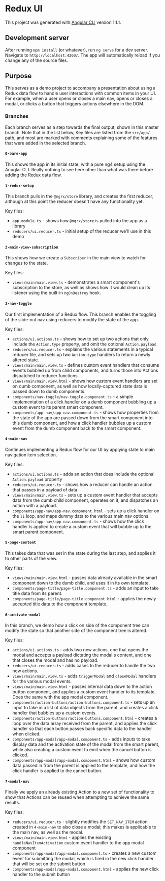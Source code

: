 # Redux UI

This project was generated with [Angular CLI](https://github.com/angular/angular-cli) version 1.1.1.

## Development server

After running `npm install` (or whatever), run `ng serve` for a dev server. Navigate to `http://localhost:4200/`. The app will automatically reload if you change any of the source files.

## Purpose

This serves as a demo project to accompany a presentation about using a Redux data flow to handle user interactions with common items in your UI.  For example, when a user opens or closes a main nav, opens or closes a modal, or clicks a button that triggers actions elsewhere in the DOM.

### Branches

Each branch serves as a step towards the final output, shown in this master branch.  Note that in the list below, Key files are listed from the `src/app/` path, and most are marked with comments explaining some of the features that were added in the selected branch.

#### `0-bare-app`

This shows the app in its initial state, with a pure ng4 setup using the Anuglar CLI.  Really nothing to see here other than what was there before adding the Redux data flow.

#### `1-redux-setup`

This branch pulls in the `@ngrx/store` library, and creates the first reducer; although at this point the reducer doesn't have any functionality yet.

Key files:
- `app.module.ts` - shows how `@ngrx/store` is pulled into the app as a library
- `reducers/ui.reducer.ts` - initial setup of the reducer we'll use in this demo

#### `2-main-view-subscription`

This shows how we create a `Subscriber` in the main view to watch for changes to the state.

Key files:
- `views/main/main.view.ts` - demonstrates a smart component's subscription to the store, as well as shows how it would clean up its listener using the built-in `ngOnDestroy` hook.

#### `3-nav-toggle`

Our first implementation of a Redux flow.  This branch enables the toggling of the slide-out nav using reducers to modify the state of the app.

Key files:
- `actions/ui.actions.ts` - shows how to set up two actions that only include the `Action.type` property, and omit the optional `Action.payload`.
- `reducers/ui.reducer.ts` - explains the various statements in a typical reducer file, and sets up two `Action.type` handlers to return a newly altered state.
- `views/main/main.view.ts` - defines custom event handlers that consume events bubbled up from child components, and turns those into Actions dispatched to reducer functions.
- `views/main/main.view.html` - shows how custom event handlers are set on dumb component, as well as how locally-captured state data is passed down to dumb components.
- `components/nav-toggle/nav-toggle.component.ts` - a simple implementation of a click handler on a dumb component bubbling up a custom event to its parent smart component.
- `components/app-nav/app-nav.component.ts` - shows how properties from the state of the app are passed down from the smart component into this dumb component, and how a click handler bubbles up a custom event from the dumb component back to the smart component.

#### `4-main-nav`

Continues implementing a Redux flow for our UI by applying state to main navigation item selection.

Key files:
- `actions/ui.actions.ts` - adds an action that does include the optional `Action.payload` property
- `reducers/ui.reducer.ts` - shows how a reducer can handle an action that passes in a payload of data
- `views/main/main.view.ts` - sets up a custom event handler that accepts data from the dumb child component, operates on it, and dispatches an action with a payload.
- `components/app-nav/app-nav.component.html` - sets up a click handler on the `li` loop, and maps dummy data to the various main nav options.
- `components/app-nav/app-nav.component.ts` - shows how the click handler is applied to create a custom event that will bubble up to the smart parent component.

#### `5-page-content`

This takes data that was set in the state during the last step, and applies it to other parts of the view.

Key files:
- `views/main/main.view.html` - passes data already available in the smart component down to the dumb child, and uses it in its own template.
- `components/page-title/page-title.component.ts` - adds an input to take title data from its parent.
- `components/page-title/page-title.component.html` - applies the newly accepted title data to the component template.

#### `6-activate-modal`

In this branch, we demo how a click on side of the component tree can modify the state so that another side of the component tree is altered.

Key files:
- `actions/ui.actions.ts` - adds two new actions, one that opens the modal and accepts a payload dictating the modal's content, and one that closes the modal and has no payload.
- `reducers/ui.reducer.ts` - adds cases to the reducer to handle the two new actions.
- `views/main/main.view.ts` - adds `triggerModal` and `closeModal` handlers for the various modal events.
- `views/main/main.view.html` - passes internal data down to the action button component, and applies a custom event handler to its template.  Does the same with the app modal component.
- `components/action-buttons/action-buttons.component.ts` - sets up an input to take in a list of data objects from the parent, and creates a click handler that bubbles up a custom events.
- `components/action-buttons/action-buttons.component.html` - creates a loop over the data array received from the parent, and applies the click handler so that each button passes back specific data to the handler when clicked.
- `components/app-modal/app-modal.component.ts` - adds inputs to take display data and the activation state of the modal from the smart parent, while also creating a custom event to emit when the cancel button is clicked.
- `components/app-modal/app-modal.component.html` - shows how custom data passed in from the parent is applied to the template, and how the click handler is applied to the cancel button.

#### `7-modal-nav`

Finally we apply an already existing Action to a new set of functionality to show that Actions can be reused when attempting to achieve the same results.

Key files:
- `reducers/ui.reducer.ts` - slightly modifies the `SET_NAV_ITEM` action created in `4-main-nav` to also close a modal; this makes is applicable to the main nav, as well as the modal.
- `views/main/main.view.html` - applies the existing `handleNavItemActivation` custom event handler to the app modal component
- `components/app-modal/app-modal.component.ts` - creates a new custom event for submitting the modal, which is fired in the new click handler that will be set on the submit button
- `components/app-modal/app-modal.component.html` - applies the new click handler to the submit button
